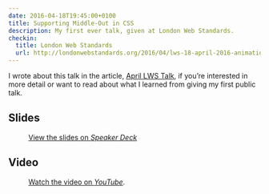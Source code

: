 ```yaml
---
date: 2016-04-18T19:45:00+0100
title: Supporting Middle-Out in CSS
description: My first ever talk, given at London Web Standards.
checkin:
  title: London Web Standards
  url: http://londonwebstandards.org/2016/04/lws-18-april-2016-animation-chats-lwsaniquery/
---
```


I wrote about this talk in the article, [April LWS Talk](/article/april-lws-talk/), if you’re interested in more detail or want to read about what I learned from giving my first public talk.

## Slides

<figure>
    <div class=" [ media ] " style="--aspect-ratio: 954 / 702;">
        <c-speakerdeck id="b933d8a3500240b8b7d2b879f075329b"></c-speakerdeck>
    </div>
    <figcaption>
        <p><a href="https://speakerdeck.com/chrisburnell/supporting-middle-out-in-css" rel="syndication" class="u-syndication">View the slides on <em>Speaker Deck</em></a></p>
    </figcaption>
</figure>

## Video

<figure>
    <c-youtube slug="YbHMBW1UK5w" label="{{ title }}"></c-youtube>
    <figcaption>
        <p><a href="https://www.youtube.com/watch?v=YbHMBW1UK5w" rel="syndication" class="u-syndication">Watch the video on <em>YouTube</em></a>.</p>
    </figcaption>
</figure>
